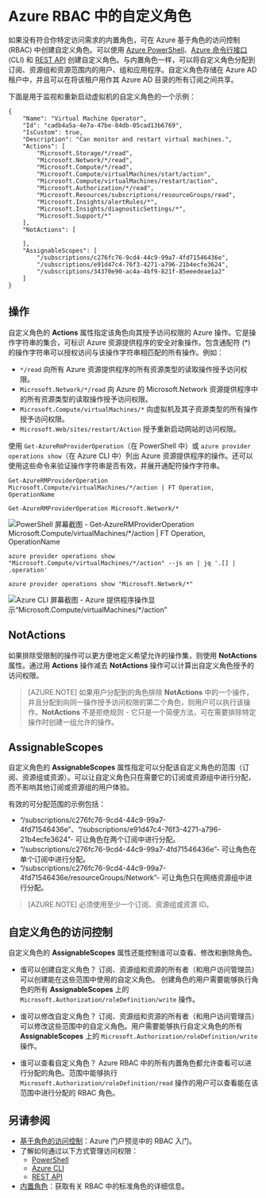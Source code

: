 <properties
	pageTitle="Azure RBAC 中的自定义角色 | Azure"
	description="了解如何通过 Azure 基于角色的访问控制来定义自定义角色，以便在 Azure 订阅中进行更精确的身份管理。"
	services="active-directory"
	documentationCenter=""
	authors="kgremban"
	manager="kgremban"
	editor=""/>  


<tags
	ms.service="active-directory"
	ms.devlang="na"
	ms.topic="article"
	ms.tgt_pltfrm="na"
	ms.workload="identity"
	ms.date="07/25/2016"
	ms.author="kgremban"
   	wacn.date="10/25/2016"/>  



# Azure RBAC 中的自定义角色


如果没有符合你特定访问需求的内置角色，可在 Azure 基于角色的访问控制 (RBAC) 中创建自定义角色。可以使用 [Azure PowerShell](/documentation/articles/role-based-access-control-manage-access-powershell/)、[Azure 命令行接口](/documentation/articles/role-based-access-control-manage-access-azure-cli/) (CLI) 和 [REST API](/documentation/articles/role-based-access-control-manage-access-rest/) 创建自定义角色。与内置角色一样，可以将自定义角色分配到订阅、资源组和资源范围内的用户、组和应用程序。自定义角色存储在 Azure AD 租户中，并且可以在将该租户用作其 Azure AD 目录的所有订阅之间共享。

下面是用于监视和重新启动虚拟机的自定义角色的一个示例：

		
	{
		"Name": "Virtual Machine Operator",
		"Id": "cadb4a5a-4e7a-47be-84db-05cad13b6769",
		"IsCustom": true,
		"Description": "Can monitor and restart virtual machines.",
		"Actions": [
			"Microsoft.Storage/*/read",
			"Microsoft.Network/*/read",
			"Microsoft.Compute/*/read",
			"Microsoft.Compute/virtualMachines/start/action",
			"Microsoft.Compute/virtualMachines/restart/action",
			"Microsoft.Authorization/*/read",
			"Microsoft.Resources/subscriptions/resourceGroups/read",
			"Microsoft.Insights/alertRules/*",
			"Microsoft.Insights/diagnosticSettings/*",
			"Microsoft.Support/*"
		],
		"NotActions": [
		
		],
		"AssignableScopes": [
			"/subscriptions/c276fc76-9cd4-44c9-99a7-4fd71546436e",
			"/subscriptions/e91d47c4-76f3-4271-a796-21b4ecfe3624",
			"/subscriptions/34370e90-ac4a-4bf9-821f-85eeedeae1a2"
		]
	}

## 操作
自定义角色的 **Actions** 属性指定该角色向其授予访问权限的 Azure 操作。它是操作字符串的集合，可标识 Azure 资源提供程序的安全对象操作。包含通配符 (*) 的操作字符串可以授权访问与该操作字符串相匹配的所有操作。例如：

-	`*/read` 向所有 Azure 资源提供程序的所有资源类型的读取操作授予访问权限。
-	`Microsoft.Network/*/read` 向 Azure 的 Microsoft.Network 资源提供程序中的所有资源类型的读取操作授予访问权限。
-	`Microsoft.Compute/virtualMachines/*` 向虚拟机及其子资源类型的所有操作授予访问权限。
-	`Microsoft.Web/sites/restart/Action` 授予重新启动网站的访问权限。

使用 `Get-AzureRmProviderOperation`（在 PowerShell 中）或 `azure provider operations show`（在 Azure CLI 中）列出 Azure 资源提供程序的操作。还可以使用这些命令来验证操作字符串是否有效，并展开通配符操作字符串。

	
	Get-AzureRMProviderOperation Microsoft.Compute/virtualMachines/*/action | FT Operation, OperationName
	
	Get-AzureRMProviderOperation Microsoft.Network/*

![PowerShell 屏幕截图 - Get-AzureRMProviderOperation Microsoft.Compute/virtualMachines/*/action | FT Operation, OperationName](./media/role-based-access-control-configure/1-get-azurermprovideroperation-1.png)  



	azure provider operations show "Microsoft.Compute/virtualMachines/*/action" --js on | jq '.[] | .operation'
	
	azure provider operations show "Microsoft.Network/*"


![Azure CLI 屏幕截图 - Azure 提供程序操作显示“Microsoft.Compute/virtualMachines/*/action”](./media/role-based-access-control-configure/1-azure-provider-operations-show.png)  


## NotActions
如果排除受限制的操作可以更方便地定义希望允许的操作集，则使用 **NotActions** 属性。通过用 **Actions** 操作减去 **NotActions** 操作可以计算出自定义角色授予的访问权限。

> [AZURE.NOTE] 如果用户分配到的角色排除 **NotActions** 中的一个操作，并且分配到向同一操作授予访问权限的第二个角色，则用户可以执行该操作。**NotActions** 不是拒绝规则 - 它只是一个简便方法，可在需要排除特定操作时创建一组允许的操作。

## AssignableScopes
自定义角色的 **AssignableScopes** 属性指定可以分配该自定义角色的范围（订阅、资源组或资源）。可以让自定义角色只在需要它的订阅或资源组中进行分配，而不影响其他订阅或资源组的用户体验。

有效的可分配范围的示例包括：

-	“/subscriptions/c276fc76-9cd4-44c9-99a7-4fd71546436e”、“/subscriptions/e91d47c4-76f3-4271-a796-21b4ecfe3624”- 可让角色在两个订阅中进行分配。
-	“/subscriptions/c276fc76-9cd4-44c9-99a7-4fd71546436e”- 可让角色在单个订阅中进行分配。
-  “/subscriptions/c276fc76-9cd4-44c9-99a7-4fd71546436e/resourceGroups/Network”- 可让角色只在网络资源组中进行分配。

> [AZURE.NOTE] 必须使用至少一个订阅、资源组或资源 ID。

## 自定义角色的访问控制
自定义角色的 **AssignableScopes** 属性还能控制谁可以查看、修改和删除角色。

- 谁可以创建自定义角色？ 
	订阅、资源组和资源的所有者（和用户访问管理员）可以创建能在这些范围中使用的自定义角色。
	创建角色的用户需要能够执行角色的所有 **AssignableScopes** 上的 `Microsoft.Authorization/roleDefinition/write` 操作。

- 谁可以修改自定义角色？ 
	订阅、资源组和资源的所有者（和用户访问管理员）可以修改这些范围中的自定义角色。用户需要能够执行自定义角色的所有 **AssignableScopes** 上的 `Microsoft.Authorization/roleDefinition/write` 操作。

- 谁可以查看自定义角色？ 
	Azure RBAC 中的所有内置角色都允许查看可以进行分配的角色。范围中能够执行 `Microsoft.Authorization/roleDefinition/read` 操作的用户可以查看能在该范围中进行分配的 RBAC 角色。

## 另请参阅
- [基于角色的访问控制](/documentation/articles/role-based-access-control-configure/)：Azure 门户预览中的 RBAC 入门。
- 了解如何通过以下方式管理访问权限：
	- [PowerShell](/documentation/articles/role-based-access-control-manage-access-powershell/)
	- [Azure CLI](/documentation/articles/role-based-access-control-manage-access-azure-cli/)
	- [REST API](/documentation/articles/role-based-access-control-manage-access-rest/)
- [内置角色](/documentation/articles/role-based-access-built-in-roles/)：获取有关 RBAC 中的标准角色的详细信息。

<!---HONumber=Mooncake_1017_2016-->
